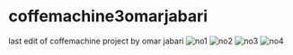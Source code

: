 # coffemachine3omarjabari
last edit of coffemachine project by omar jabari
![no1](https://github.com/Omarjabari007/coffemachine3omarjabari/assets/129548182/0a82cafb-5282-45ac-aa65-d111d681c3cb)
![no2](https://github.com/Omarjabari007/coffemachine3omarjabari/assets/129548182/47693106-338b-43a3-8837-5d9a5797a20e)
![no3](https://github.com/Omarjabari007/coffemachine3omarjabari/assets/129548182/e10c1ab5-9eb7-4363-a03c-5fcefae68b4f)
![no4](https://github.com/Omarjabari007/coffemachine3omarjabari/assets/129548182/0a7c602d-d1b7-455f-90d2-fd5c2ab032da)
